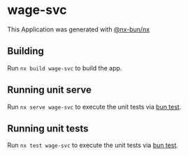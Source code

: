 # wage-svc

This Application was generated with [@nx-bun/nx](https://github.com/jordan-hall/nx-bun)

## Building

Run `nx build wage-svc` to build the app.

## Running unit serve

Run `nx serve wage-svc` to execute the unit tests via [bun test](https://bun.sh/docs/cli/test).

## Running unit tests

Run `nx test wage-svc` to execute the unit tests via [bun test](https://bun.sh/docs/cli/test).
